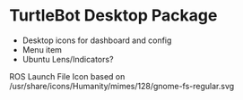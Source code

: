 TurtleBot Desktop Package
=========================
 * Desktop icons for dashboard and config
 * Menu item
 * Ubuntu Lens/Indicators?

ROS Launch File Icon based on
/usr/share/icons/Humanity/mimes/128/gnome-fs-regular.svg
